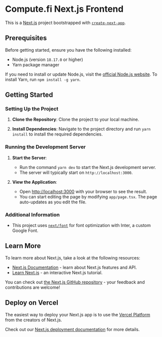 # Compute.fi Next.js Frontend

This is a [Next.js](https://nextjs.org/) project bootstrapped with [`create-next-app`](https://github.com/vercel/next.js/tree/canary/packages/create-next-app).

## Prerequisites

Before getting started, ensure you have the following installed:
- Node.js (version `18.17.0` or higher)
- Yarn package manager

If you need to install or update Node.js, visit the [official Node.js website](https://nodejs.org/). To install Yarn, run `npm install -g yarn`.

## Getting Started

### Setting Up the Project

1. **Clone the Repository**:
   Clone the project to your local machine.

2. **Install Dependencies**:
   Navigate to the project directory and run `yarn install` to install the required dependencies.

### Running the Development Server

1. **Start the Server**:
   - Run the command `yarn dev` to start the Next.js development server.
   - The server will typically start on `http://localhost:3000`.

2. **View the Application**:
   - Open [http://localhost:3000](http://localhost:3000) with your browser to see the result.
   - You can start editing the page by modifying `app/page.tsx`. The page auto-updates as you edit the file.

### Additional Information

- This project uses [`next/font`](https://nextjs.org/docs/basic-features/font-optimization) for font optimization with Inter, a custom Google Font.

## Learn More

To learn more about Next.js, take a look at the following resources:

- [Next.js Documentation](https://nextjs.org/docs) - learn about Next.js features and API.
- [Learn Next.js](https://nextjs.org/learn) - an interactive Next.js tutorial.

You can check out [the Next.js GitHub repository](https://github.com/vercel/next.js/) - your feedback and contributions are welcome!

## Deploy on Vercel

The easiest way to deploy your Next.js app is to use the [Vercel Platform](https://vercel.com/new?utm_medium=default-template&filter=next.js&utm_source=create-next-app&utm_campaign=create-next-app-readme) from the creators of Next.js.

Check out our [Next.js deployment documentation](https://nextjs.org/docs/deployment) for more details.
